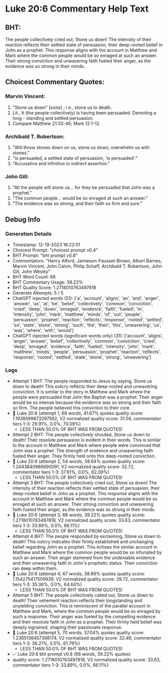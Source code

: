 # Luke 20:6 Commentary Help Text

## BHT:
The people collectively cried out, Stone us down! The intensity of their reaction reflects their settled state of persuasion, their deep-rooted belief in John as a prophet. This response aligns with the account in Matthew and Mark where the common people would be so enraged at such an answer. Their strong conviction and unwavering faith fueled their anger, as the evidence was so strong in their minds.

## Choicest Commentary Quotes:
### Marvin Vincent:
1. "Stone us down" [κατα] ; i e., stone us to death.
2. Lit., It (the people collectively) is having been persuaded. Demoting a long - standing and settled persuasion.
3. Compare Matthew 21:33-46; Mark 12:1-12.

### Archibald T. Robertson:
1. "Will throw stones down on us, stone us down, overwhelm us with stones."
2. "Is persuaded, a settled state of persuasion, 'is persuaded'."
3. "Accusative and infinitive in indirect assertion."

### John Gill:
1. "All the people will stone us... for they be persuaded that John was a prophet." 
2. "The common people... would be so enraged at such an answer." 
3. "The evidence was so strong, and their faith so firm and sure."


## Debug Info
### Generation Details
- Timestamp: 12-19-2023 16:22:01
- Choicest Prompt: "choicest prompt v0.4"
- BHT Prompt: "bht prompt v0.8"
- Commentators: "Henry Alford, Jamieson-Fausset-Brown, Albert Barnes, Marvin Vincent, John Calvin, Philip Schaff, Archibald T. Robertson, John Gill, John Wesley"
- BHT Word Count: 68
- BHT Commentary Usage: 39.22%
- BHT Quality Score: 1.2718010763497818
- Generate Attempts: 5 / 5
- ChatGPT injected words (51):
	['a', 'account', 'aligns', 'an', 'and', 'anger', 'answer', 'as', 'at', 'be', 'belief', 'collectively', 'common', 'conviction', 'cried', 'deep', 'down', 'enraged', 'evidence', 'faith', 'fueled', 'in', 'intensity', 'john', 'mark', 'matthew', 'minds', 'of', 'out', 'people', 'persuasion', 'prophet', 'reaction', 'reflects', 'response', 'rooted', 'settled', 'so', 'state', 'stone', 'strong', 'such', 'the', 'their', 'this', 'unwavering', 'us', 'was', 'where', 'with', 'would']
- ChatGPT injected words (significant words only) (31):
	['account', 'aligns', 'anger', 'answer', 'belief', 'collectively', 'common', 'conviction', 'cried', 'deep', 'enraged', 'evidence', 'faith', 'fueled', 'intensity', 'john', 'mark', 'matthew', 'minds', 'people', 'persuasion', 'prophet', 'reaction', 'reflects', 'response', 'rooted', 'settled', 'state', 'stone', 'strong', 'unwavering']

### Logs
- Attempt 1 BHT: The people responded to Jesus by saying, Stone us down to death! This outcry reflects their deep-rooted and unwavering conviction. It is similar to the story in Matthew and Mark where the people were persuaded that John the Baptist was a prophet. Their anger would be so intense because the evidence was so strong and their faith so firm. The people believed this conviction to their core.
- 🔄 Luke 20:6 (attempt 1, 68 words, 41.67% quotes quality score: 1.1938099873297592, V2 normalized quality score: 31.04, commentator tiers 1-3: 29.91%, 0.0%, 70.09%) 
	- LESS THAN 50.0% OF BHT WAS FROM QUOTES!
- Attempt 2 BHT: The people collectively shouted, Stone us down to death! Their resolute persuasion is evident in their words. This is similar to the account in Matthew and Mark where people were convinced that John was a prophet. The strength of evidence and unwavering faith fueled their anger. They firmly held onto this deep-rooted conviction.
- 🔄 Luke 20:6 (attempt 2, 54 words, 38.64% quotes quality score: 1.2443840986690091, V2 normalized quality score: 32.72, commentator tiers 1-3: 37.91%, 0.0%, 62.09%) 
	- LESS THAN 50.0% OF BHT WAS FROM QUOTES!
- Attempt 3 BHT: The people collectively cried out, Stone us down! The intensity of their reaction reflects their settled state of persuasion, their deep-rooted belief in John as a prophet. This response aligns with the account in Matthew and Mark where the common people would be so enraged at such an answer. Their strong conviction and unwavering faith fueled their anger, as the evidence was so strong in their minds.
- 🔄 Luke 20:6 (attempt 3, 68 words, 39.22% quotes quality score: 1.2718010763497818, V2 normalized quality score: 33.63, commentator tiers 1-3: 33.89%, 0.0%, 66.11%) 
	- LESS THAN 50.0% OF BHT WAS FROM QUOTES!
- Attempt 4 BHT: The people responded by exclaiming, Stone us down to death! This outcry indicates their firmly established and unchanging belief regarding John as a prophet. This echoes the similar account in Matthew and Mark where the common people would be so infuriated by such an answer. Their anger stemmed from the undeniable evidence and their unwavering faith in John's prophetic status. Their conviction ran deep within them.
- 🔄 Luke 20:6 (attempt 4, 67 words, 38.89% quotes quality score: 1.154275417509939, V2 normalized quality score: 29.72, commentator tiers 1-3: 35.36%, 0.0%, 64.64%) 
	- LESS THAN 50.0% OF BHT WAS FROM QUOTES!
- Attempt 5 BHT: The people collectively called out, Stone us down to death! Their vehement reaction reflects their longstanding and unyielding conviction. This is reminiscent of the parallel account in Matthew and Mark, where the common people would be so enraged by such a response. Their anger was fueled by the compelling evidence and their resolute faith in John as a prophet. Their firmly held belief was deeply ingrained, shaping their passionate response.
- 🔄 Luke 20:6 (attempt 5, 70 words, 37.04% quotes quality score: 1.2365136457398174, V2 normalized quality score: 32.46, commentator tiers 1-3: 38.21%, 0.0%, 61.79%) 
	- LESS THAN 50.0% OF BHT WAS FROM QUOTES!
- ✅ Luke 20:6 bht prompt v0.8 (68 words, 39.22% quotes)
- quality score: 1.2718010763497818, V2 normalized quality score: 33.63, commentator tiers 1-3: 33.89%, 0.0%, 66.11%)